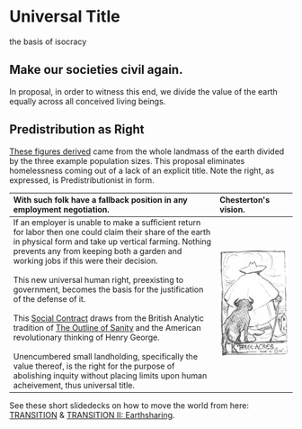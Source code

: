 # Universal Title
the basis of isocracy

## Make our societies civil again. 
In proposal, in order to witness this end, we divide the value of the earth equally across all conceived living beings.

## Predistribution as Right
[These figures derived](https://gist.github.com/kuttaineh/8b7830a1a3e0f10467b90cd3049424d4) came from the whole landmass of the earth divided by the three example population sizes. This proposal eliminates homelessness coming out of a lack of an explicit title. Note the right, as expressed, is Predistributionist in form.

| With such folk have a fallback position in any employment negotiation. | Chesterton's vision.                                 |
| :---                                                                   | :---                                                 |
| If an employer is unable to make a sufficient return for labor then one could claim their share of the earth in physical form and take up vertical farming. Nothing prevents any from keeping both a garden and working jobs if this were their decision. <br><br> This new universal human right, preexisting to government, becomes the basis for the justification of the defense of it. <br><br> This [Social Contract](https://github.com/kuttaineh/unknotted#how-shall-the-social-contract-be-defined) draws from the British Analytic tradition of [The Outline of Sanity](https://archive.org/details/theoutlineofsanity) and the American revolutionary thinking of Henry George. <br><br> Unencumbered small landholding, specifically the value thereof, is the right for the purpose of abolishing inquity without placing limits upon human acheivement, thus universal title. | ![Three acres and a cow](Three_acres_and_a_cow.jpeg) |

See these short slidedecks on how to move the world from here: [TRANSITION](https://www.dropbox.com/s/e5saemk5ean6q4l/TRANSITION.pptx?dl=0) & [TRANSITION II: Earthsharing](https://www.dropbox.com/s/x7fguox3i251sku/TRANSITION_II.pptx?dl=0).

